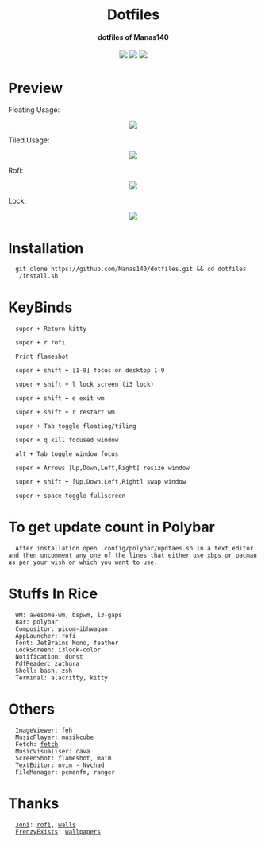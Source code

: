 <h1 align="center">Dotfiles</h1>
<h4 align="center">dotfiles of Manas140</h4>

<p align="center">
    <a href="https://github.com/Manas140/dotfiles/stargazers"><img src="https://img.shields.io/github/stars/Manas140/dotfiles?colorA=151515&colorB=6A9FB5&style=for-the-badge&logo=starship"></a>
    <a href="https://github.com/Manas140/dotfiles/issues"><img src="https://img.shields.io/github/issues/Manas140/dotfiles?colorA=151515&colorB=F4BF75&style=for-the-badge&logo=bugatti"></a>
    <a href="https://github.com/Manas140/dotfiles/network/members"><img src="https://img.shields.io/github/forks/Manas140/dotfiles?colorA=151515&colorB=788C4C&style=for-the-badge&logo=github"></a>
</p>

# Preview
Floating Usage:
<p align="center">
  <img src="preview/floating.png"> 
</p>

Tiled Usage:
<p align="center"> 
 <img src="preview/tiled.png">
</p>

Rofi:
<p align="center">
  <img src="preview/rofi.png">
</p>

Lock:
<p align="center">
  <img src="preview/lock.png">
</p>

# Installation
```
  git clone https://github.com/Manas140/dotfiles.git && cd dotfiles
  ./install.sh 
```

# KeyBinds
```
  super + Return kitty

  super + r rofi

  Print flameshot

  super + shift + [1-9] focus on desktop 1-9

  super + shift + l lock screen (i3 lock)

  super + shift + e exit wm

  super + shift + r restart wm 

  super + Tab toggle floating/tiling

  super + q kill focused window

  alt + Tab toggle window focus

  super + Arrows [Up,Down,Left,Right] resize window

  super + shift + [Up,Down,Left,Right] swap window

  super + space toggle fullscreen
```

# To get update count in Polybar

```
  After installation open .config/polybar/updtaes.sh in a text editor and then uncomment any one of the lines that either use xbps or pacman as per your wish on which you want to use.
```

# Stuffs In Rice
```
  WM: awesome-wm, bspwm, i3-gaps  
  Bar: polybar
  Compositor: picom-ibhwagan
  AppLauncher: rofi
  Font: JetBrains Mono, feather
  LockScreen: i3lock-color
  Notification: dunst
  PdfReader: zathura
  Shell: bash, zsh
  Terminal: alacritty, kitty
```

# Others
<pre><code>  ImageViewer: feh
  MusicPlayer: musikcube
  Fetch: <a href="https://github.com/Manas140/fetch">fetch</a>
  MusicVisualiser: cava
  ScreenShot: flameshot, maim
  TextEditor: nvim - <a href="https://github.com/Nvchad">Nvchad</a>
  FileManager: pcmanfm, ranger
</code></pre>

# Thanks
<pre><code>  <a href="https://github.com/joniv2">Joni</a>: <a href="https://github.com/joniv2/rofi">rofi</a>, <a href="https://github.com/joniv2/walls">walls</a>
  <a href="https://github.com/FrenzyExists">FrenzyExists</a>: <a href="https://github.com/FrenzyExists/wallpapers">wallpapers</a>
</code></pre>
